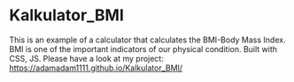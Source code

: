 # Kalkulator_BMI
This is an example of a calculator that calculates the BMI-Body Mass Index.
BMI is one of the important indicators of our physical condition.
Built with CSS, JS.
Please have a look at my project:  https://adamadam1111.github.io/Kalkulator_BMI/
